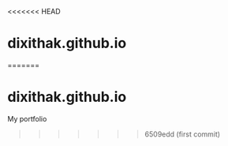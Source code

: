 <<<<<<< HEAD
# dixithak.github.io
=======
# dixithak.github.io
My portfolio
>>>>>>> 6509edd (first commit)
